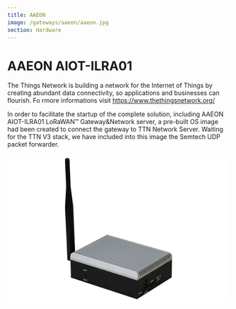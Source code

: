 ```yaml
---
title: AAEON 
image: /gateways/aaeon/aaeon.jpg
section: Hardware
---
```


# AAEON AIOT-ILRA01

The Things Network is building a network for the Internet of Things by creating abundant data connectivity, so applications and businesses can flourish.
Fo rmore informations visit https://www.thethingsnetwork.org/

In order to facilitate the startup of the complete solution, including AAEON AIOT-ILRA01 LoRaWAN™ Gateway&Network server, a pre-built OS image had been created to connect the gateway to TTN Network Server.
Waiting for the TTN V3 stack, we have included into this image the Semtech UDP packet forwarder.


![AAEON AIOT-ILRA01](aaeon.jpg)

